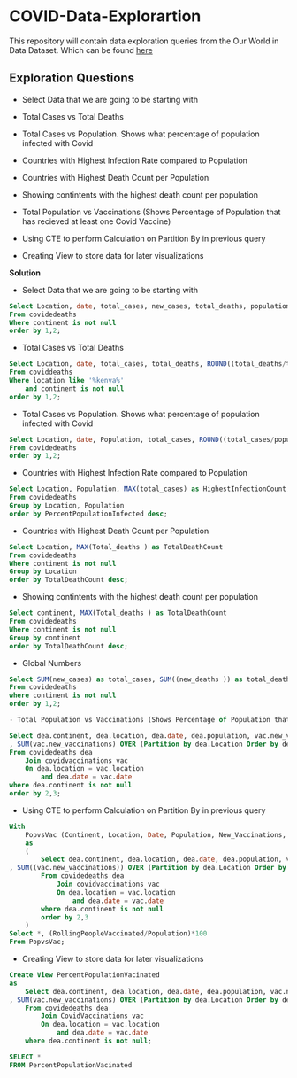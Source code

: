 # COVID-Data-Explorartion

This repository will contain data exploration queries from the Our World in Data Dataset. Which can be found [here](https://ourworldindata.org/covid-deaths)

## Exploration Questions

- Select Data that we are going to be starting with

- Total Cases vs Total Deaths

- Total Cases vs Population. Shows what percentage of population infected with Covid

- Countries with Highest Infection Rate compared to Population

- Countries with Highest Death Count per Population

- Showing contintents with the highest death count per population

- Total Population vs Vaccinations (Shows Percentage of Population that has recieved at least one Covid Vaccine)

- Using CTE to perform Calculation on Partition By in previous query

- Creating View to store data for later visualizations

**Solution**

- Select Data that we are going to be starting with

``` SQL
Select Location, date, total_cases, new_cases, total_deaths, population
From covidedeaths
Where continent is not null
order by 1,2;
```

- Total Cases vs Total Deaths

``` SQL
Select Location, date, total_cases, total_deaths, ROUND((total_deaths/total_cases)*100, 2) as DeathPercentage
From coviddeaths
Where location like '%kenya%'
	and continent is not null
order by 1,2;
```

- Total Cases vs Population. Shows what percentage of population infected with Covid

``` SQL
Select Location, date, Population, total_cases, ROUND((total_cases/population)*100,2) as PercentPopulationInfected
From covidedeaths
order by 1,2;
```

- Countries with Highest Infection Rate compared to Population

``` SQL
Select Location, Population, MAX(total_cases) as HighestInfectionCount, Max((total_cases/population))*100 as PercentPopulationInfected
From covidedeaths
Group by Location, Population
order by PercentPopulationInfected desc;
```

- Countries with Highest Death Count per Population

``` SQL
Select Location, MAX(Total_deaths ) as TotalDeathCount
From covidedeaths
Where continent is not null
Group by Location
order by TotalDeathCount desc;
```
- Showing contintents with the highest death count per population

``` SQL
Select continent, MAX(Total_deaths ) as TotalDeathCount
From covidedeaths
Where continent is not null
Group by continent
order by TotalDeathCount desc;
```

- Global Numbers 

``` SQL
Select SUM(new_cases) as total_cases, SUM((new_deaths )) as total_deaths, SUM(new_deaths )/SUM(New_Cases)*100 as DeathPercentage
From covidedeaths
where continent is not null
order by 1,2;

- Total Population vs Vaccinations (Shows Percentage of Population that has recieved at least one Covid Vaccine)

Select dea.continent, dea.location, dea.date, dea.population, vac.new_vaccinations
, SUM(vac.new_vaccinations) OVER (Partition by dea.Location Order by dea.location, dea.Date) as RollingPeopleVaccinated
From covidedeaths dea
	Join covidvaccinations vac
	On dea.location = vac.location
		and dea.date = vac.date
where dea.continent is not null
order by 2,3;
```

- Using CTE to perform Calculation on Partition By in previous query

``` SQL
With
	PopvsVac (Continent, Location, Date, Population, New_Vaccinations, RollingPeopleVaccinated)
	as
	(
		Select dea.continent, dea.location, dea.date, dea.population, vac.new_vaccinations
, SUM((vac.new_vaccinations)) OVER (Partition by dea.Location Order by dea.location, dea.Date) as RollingPeopleVaccinated
		From covidedeaths dea
			Join covidvaccinations vac
			On dea.location = vac.location
				and dea.date = vac.date
		where dea.continent is not null
		order by 2,3
	)
Select *, (RollingPeopleVaccinated/Population)*100
From PopvsVac;
```

- Creating View to store data for later visualizations

``` SQL 
Create View PercentPopulationVacinated
as
	Select dea.continent, dea.location, dea.date, dea.population, vac.new_vaccinations
, SUM(vac.new_vaccinations) OVER (Partition by dea.Location Order by dea.location, dea.Date) as RollingPeopleVaccinated
	From covidedeaths dea
		Join CovidVaccinations vac
		On dea.location = vac.location
			and dea.date = vac.date
	where dea.continent is not null;

SELECT *
FROM PercentPopulationVacinated
```




